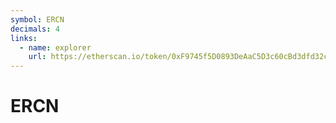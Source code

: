 ```yaml
---
symbol: ERCN
decimals: 4
links:
  - name: explorer
    url: https://etherscan.io/token/0xF9745f5D0893DeAaC5D3c60cBd3dfd32ce0d2bAe
---
```


# ERCN

